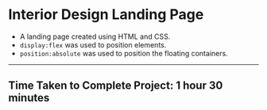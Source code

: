 # Interior Design Landing Page

- A landing page created using HTML and CSS.
- `display:flex` was used to position elements.
- `position:absolute` was used to position the floating containers.

***

## Time Taken to Complete Project: **1 hour 30 minutes**